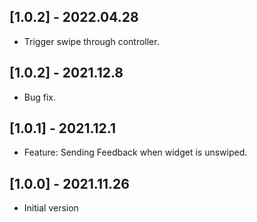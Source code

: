 ## [1.0.2] - 2022.04.28

* Trigger swipe through controller.

## [1.0.2] - 2021.12.8

* Bug fix.

## [1.0.1] - 2021.12.1

* Feature: Sending Feedback when widget is unswiped.

## [1.0.0] - 2021.11.26

* Initial version 
